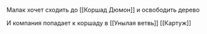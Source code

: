 Малак хочет сходить до [[Коршад Дюмон]] и освободить дерево 

И компания попадает к коршаду в [[Унылая ветвь]]
[[Картуж]]
